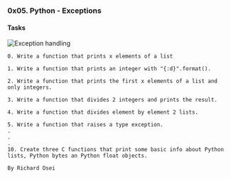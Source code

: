 ### 0x05. Python - Exceptions

<h4> Tasks </h4>

<img src="https://static.javatpoint.com/python/images/python-exception-handling.png" alt="Exception handling"/>

```
0. Write a function that prints x elements of a list

1. Write a function that prints an integer with "{:d}".format().

2. Write a function that prints the first x elements of a list and only integers.

3. Write a function that divides 2 integers and prints the result.

4. Write a function that divides element by element 2 lists.

5. Write a function that raises a type exception.
.
.
.
10. Create three C functions that print some basic info about Python lists, Python bytes an Python float objects.
```
```
By Richard Osei
```

